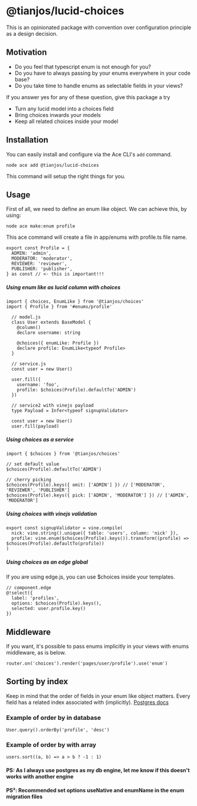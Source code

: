 # @tianjos/lucid-choices

This is an opinionated package with convention over configuration principle
as a design decision.

## Motivation

- Do you feel that typescript enum is not enough for you?
- Do you have to always passing by your enums everywhere in your code base?
- Do you take time to handle enums as selectable fields in your views?

If you answer yes for any of these question, give this package a try

- Turn any lucid model into a choices field
- Bring choices inwards your models
- Keep all related choices inside your model

## Installation

You can easily install and configure via the Ace CLI's `add` command.

```shell
node ace add @tianjos/lucid-choices
```

This command will setup the right things for you.

## Usage

First of all, we need to define an enum like object.
We can achieve this, by using:

```shell
node ace make:enum profile
```

This ace command will create a file in app/enums with profile.ts file name.

```
export const Profile = {
  ADMIN: 'admin',
  MODERATOR: 'moderator',
  REVIEWER: 'reviewer',
  PUBLISHER: 'publisher',
} as const // <- this is important!!!

```

##### Using enum like as lucid column with choices

```
import { choices, EnumLike } from '@tianjos/choices'
import { Profile } from '#enums/profile'

  // model.js
  class User extends BaseModel {
    @column()
    declare username: string

    @choices({ enumLike: Profile })
    declare profile: EnumLike<typeof Profile>
  }

  // service.js
  const user = new User()

  user.fill({
    username: 'foo',
    profile: $choices(Profile).defaultTo('ADMIN')
  })

  // service2 with vinejs payload
  type Payload = Infer<typeof signupValidator>

  const user = new User()
  user.fill(payload)
```

##### Using choices as a service

```
import { $choices } from '@tianjos/choices'

// set default value
$choices(Profile).defaultTo('ADMIN')

// cherry picking
$choices(Profile).keys({ omit: ['ADMIN'] }) // ['MODERATOR', 'REVIEWER', 'PUBLISHER']
$choices(Profile).keys({ pick: ['ADMIN', 'MODERATOR'] }) // ['ADMIN', 'MODERATOR']
```

##### Using choices with vinejs validation

```
export const signupValidator = vine.compile(
  nick: vine.string().unique({ table: 'users', column: 'nick' }),
  profile: vine.enum($choices(Profile).keys()).transform((profile) => $choices(Profile).defaultTo(profile))
)
```

##### Using choices as an edge global

If you are using edge.js, you can use $choices inside your templates.

```
// component.edge
@!select({
  label: 'profiles',
  options: $choices(Profile).keys(),
  selected: user.profile.key()
})
```

## Middleware

If you want, it's possible to pass enums implicitly in your views with enums middleware, as is below.

```
router.on('choices').render('pages/user/profile').use('enum')
```


## Sorting by index

Keep in mind that the order of fields in your enum like object matters. Every field
has a related index associated with (implicitly). [Postgres docs](https://www.postgresql.org/docs/current/datatype-enum.html#DATATYPE-ENUM-ORDERING)

### Example of order by in database

```
User.query().orderBy('profile', 'desc')

```

### Example of order by with array

```
users.sort((a, b) => a > b ? -1 : 1)
```

#### PS: As I always use postgres as my db engine, let me know if this doesn't works with another engine

#### PS²: Recommended set options useNative and enumName in the enum migration files
